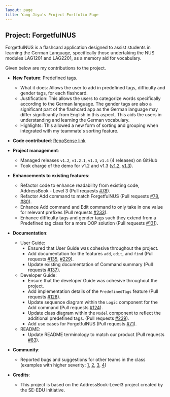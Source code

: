 ```yaml
---
layout: page
title: Yang Jiyu's Project Portfolio Page
---
```


## Project: ForgetfulNUS

ForgetfulNUS is a flashcard application designed to assist students in learning the German Language, specifically those undertaking the NUS modules LAG1201 and LAG2201, as a memory aid for vocabulary.

Given below are my contributions to the project.

* **New Feature**: Predefined tags.
  * What it does: Allows the user to add in predefined tags, difficulty and gender tags, for each flashcard. 
  * Justification: This allows the users to categorize words specifically according to the German language. The gender tags are also a significant part of the flashcard app as the German language may differ significantly from English in this aspect. This aids the users in understanding and learning the German vocabulary.
  * Highlights: This allowed a new form of sorting and grouping when integrated with my teammate's sorting feature.

* **Code contributed**: [RepoSense link](https://nus-cs2103-ay2021s1.github.io/tp-dashboard/#breakdown=true&search=&sort=groupTitle&sortWithin=title&since=2020-08-14&timeframe=commit&mergegroup=&groupSelect=groupByRepos&checkedFileTypes=docs~functional-code~test-code~other&tabOpen=true&tabType=authorship&tabAuthor=YangJiyu98&tabRepo=AY2021S1-CS2103T-W16-2%2Ftp%5Bmaster%5D&authorshipIsMergeGroup=false&authorshipFileTypes=docs~functional-code~test-code~other)

* **Project management**:
  * Managed releases `v1.2`, `v1.2.1`, `v1.3`, `v1.4` (4 releases) on GitHub
  * Took charge of the demo for v1.2 and v1.3 ([v1.2](https://docs.google.com/document/d/1INOtnhYMQ-rDAKKScVn7QFwIudYHpcUPikhlMqYaj68/edit?usp=sharing), [v1.3](https://drive.google.com/file/d/1vByEjMQdAdeBqJNKbx9RumT3oKOSrerm/view?usp=sharing)).

* **Enhancements to existing features**:
  * Refactor code to enhance readability from existing code, AddressBook - Level 3 (Pull requests [\#78](https://github.com/AY2021S1-CS2103T-W16-2/tp/pull/78)).
  * Refactor Add command to match ForgetfulNUS (Pull requests [\#78](https://github.com/AY2021S1-CS2103T-W16-2/tp/pull/78), [\#80](https://github.com/AY2021S1-CS2103T-W16-2/tp/pull/80)).
  * Enhance Add command and Edit command to only take in one value for relevant prefixes (Pull requests [\#233](https://github.com/AY2021S1-CS2103T-W16-2/tp/pull/233)).
  * Enhance difficulty tags and gender tags such they extend from a Predefined tag class for a more OOP solution (Pull requests [\#131](https://github.com/AY2021S1-CS2103T-W16-2/tp/pull/131)).
  
* **Documentation**:
  * User Guide:
    * Ensured that User Guide was cohesive throughout the project.
    * Add documentation for the features `add`, `edit`, and `find` (Pull requests [\#135](https://github.com/AY2021S1-CS2103T-W16-2/tp/pull/135), [\#229](https://github.com/AY2021S1-CS2103T-W16-2/tp/pull/229)).
    * Update existing documentation of Command summary (Pull requests [\#137](https://github.com/AY2021S1-CS2103T-W16-2/tp/pull/137)).
  * Developer Guide:
    * Ensure that the developer Guide was cohesive throughout the project.
    * Add implementation details of the `PredefinedTags` feature (Pull requests [\#128](https://github.com/AY2021S1-CS2103T-W16-2/tp/pull/128)).
    * Update sequence diagram within the `Logic` component for the Add command (Pull requests [\#124](https://github.com/AY2021S1-CS2103T-W16-2/tp/pull/124)).
    * Update class diagram within the `Model` component to reflect the additional predefined tags. (Pull requests [\#239](https://github.com/AY2021S1-CS2103T-W16-2/tp/pull/239)).
    * Add use cases for ForgetfulNUS (Pull requests [\#71](https://github.com/AY2021S1-CS2103T-W16-2/tp/pull/71)).
  * README:
    * Update README terminology to match our product (Pull requests [\#83](https://github.com/AY2021S1-CS2103T-W16-2/tp/pull/83)).    

* **Community**:
  * Reported bugs and suggestions for other teams in the class (examples with higher severity: [1](https://github.com/YangJiyu98/ped/issues/3), [2](https://github.com/YangJiyu98/ped/issues/6), [3](https://github.com/YangJiyu98/ped/issues/7), [4](https://github.com/YangJiyu98/ped/issues/2))

* **Credits**:
  * This project is based on the AddressBook-Level3 project created by the SE-EDU initiative.
